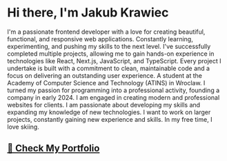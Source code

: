 # Hi there, I'm Jakub Krawiec

I'm a passionate frontend developer with a love for creating beautiful, functional, and responsive web applications. Constantly learning, experimenting, and pushing my skills to the next level. I've successfully completed multiple projects, allowing me to gain hands-on experience in technologies like React, Next.js, JavaScript, and TypeScript. Every project I undertake is built with a commitment to clean, maintainable code and a focus on delivering an outstanding user experience. A student at the Academy of Computer Science and Technology (ATINS) in Wroclaw. I turned my passion for programming into a professional activity, founding a company in early 2024. I am engaged in creating modern and professional websites for clients. I am passionate about developing my skills and expanding my knowledge of new technologies. I want to work on larger projects, constantly gaining new experience and skills. In my free time, I love skiing.

## [🔗 Check My Portfolio](https://splitsy-app.vercel.app/)  
